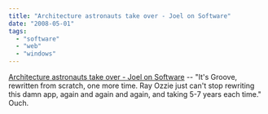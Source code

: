```yaml
---
title: "Architecture astronauts take over - Joel on Software"
date: "2008-05-01"
tags: 
  - "software"
  - "web"
  - "windows"
---
```


[Architecture astronauts take over - Joel on Software](http://www.joelonsoftware.com/items/2008/05/01.html) -- "It's Groove, rewritten from scratch, one more time. Ray Ozzie just can't stop rewriting this damn app, again and again and again, and taking 5-7 years each time." Ouch.
